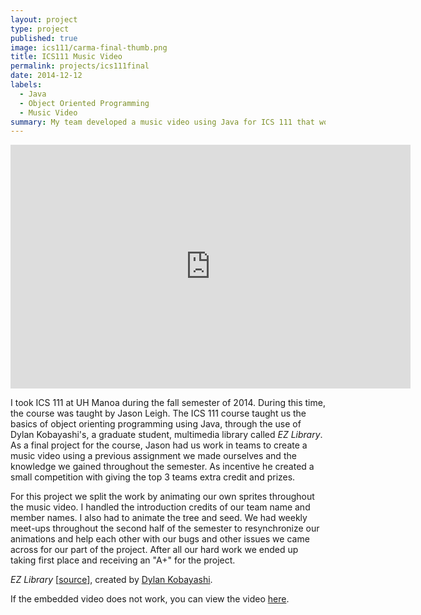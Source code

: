 ```yaml
---
layout: project
type: project
published: true
image: ics111/carma-final-thumb.png
title: ICS111 Music Video
permalink: projects/ics111final
date: 2014-12-12
labels:
  - Java
  - Object Oriented Programming
  - Music Video
summary: My team developed a music video using Java for ICS 111 that won first place out of the entire class.
---
```


<center><iframe width="640" height="390" src="https://www.youtube.com/embed/vT3JbCcj6Jc" frameborder="0" allowfullscreen></iframe></center>

I took ICS 111 at UH Manoa during the fall semester of 2014. During this time, the course was taught by Jason Leigh. The ICS 111 course taught us the basics of object orienting programming using Java, through the use of Dylan Kobayashi's, a graduate student, multimedia library called <i>EZ Library</i>. As a final project for the course, Jason had us work in teams to create a music video using a previous assignment we made ourselves and the knowledge we gained throughout the semester. As incentive he created a small competition with giving the top 3 teams extra credit and prizes.

For this project we split the work by animating our own sprites throughout the music video. I handled the introduction credits of our team name and member names. I also had to animate the tree and seed. We had weekly meet-ups throughout the second half of the semester to resynchronize our animations and help each other with our bugs and other issues we came across for our part of the project. After all our hard work we ended up taking first place and receiving an "A+" for the project.

<i>EZ Library</i> [[source](http://www2.hawaii.edu/~dylank/ics111/)], created by [Dylan Kobayashi](http://www2.hawaii.edu/~dylank/about/).

If the embedded video does not work, you can view the video [here](https://youtu.be/vT3JbCcj6Jc).
<div style="height:50px;"></div>
